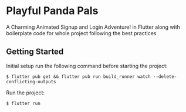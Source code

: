 # Playful Panda Pals

A Charming Animated Signup and Login Adventure! in Flutter along with boilerplate code for whole project following the best practices

## Getting Started

Initial setup run the following command before starting the project:

    $ flutter pub get && flutter pub run build_runner watch --delete-conflicting-outputs

Run the project:

    $ flutter run

